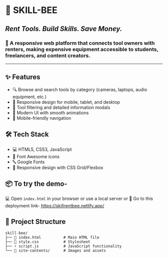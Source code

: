# 🐝 **SKILL-BEE**
## *Rent Tools. Build Skills. Save Money.*

### 🚀 A responsive web platform that connects tool owners with renters, making expensive equipment accessible to students, freelancers, and content creators.

---

## ✨ Features

- 🔍 Browse and search tools by category (cameras, laptops, audio equipment, etc.)
- 📱 Responsive design for mobile, tablet, and desktop
- 🔧 Tool filtering and detailed information modals
- 🎨 Modern UI with smooth animations
- 📲 Mobile-friendly navigation

## 🛠️ Tech Stack

- 💻 HTML5, CSS3, JavaScript
- 🎨 Font Awesome icons
- 🔤 Google Fonts
- 📐 Responsive design with CSS Grid/Flexbox

## 📦 To try the demo-

💻 Open `index.html` in your browser or use a local server
  or
🔗 Go to this deployment link- https://skillrentbee.netlify.app/

## 📁 Project Structure

```
skill-bee/
├── 📄 index.html          # Main HTML file
├── 🎨 style.css           # Stylesheet
├── ⚡ script.js           # JavaScript functionality
└── 📁 site-contents/      # Images and assets
```
